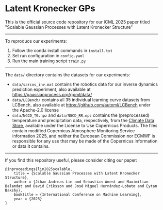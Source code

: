 # Latent Kronecker GPs
This is the official source code repository for our ICML 2025 paper titled "Scalable Gaussian Processes with Latent Kronecker Structure"

---

To reproduce our experiments:
1. Follow the conda install commands in `install.txt`
2. Set run configuration in `config.yaml`
3. Run the main training script `train.py`

---

The `data/` directory contains the datasets for our experiments:
- `data/sarcos_inv.mat` contains the robotics data for our inverse dynamics prediction experiment, also available at https://gaussianprocess.org/gpml/data/
- `data/LCBench/` contains all 35 individual learning curve datasets from LCBench, also available at https://github.com/automl/LCBench under the Apache-2.0 license
- `data/NGCD_TG.npz` and `data/NGCD_RR.npz` contains the (preprocessed) temperature and precipitation data, respectively, from the [Climate Data Store](https://cds.climate.copernicus.eu/datasets/insitu-gridded-observations-nordic), available under the License to Use Copernicus Products. The files contain modified Copernicus Atmosphere Monitoring Service information 2025, and neither the European Commission nor ECMWF is responsible for any use that may be made of the Copernicus information or data it contains.

---

If you find this repository useful, please consider citing our paper:
```
@inproceedings{lin2025scalable,  
    title = {Scalable Gaussian Processes with Latent Kronecker Structure}, 
    author = {Jihao Andreas Lin and Sebastian Ament and Maximilian Balandat and David Eriksson and José Miguel Hernández-Lobato and Eytan Bakshy},
    booktitle = {International Conference on Machine Learning},
    year = {2025}
}
```